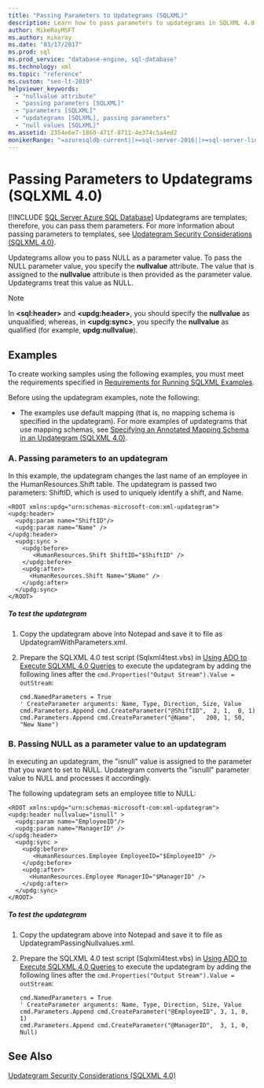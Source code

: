 ```yaml
---
title: "Passing Parameters to Updategrams (SQLXML)"
description: Learn how to pass parameters to updategrams in SQLXML 4.0.
author: MikeRayMSFT
ms.author: mikeray
ms.date: "03/17/2017"
ms.prod: sql
ms.prod_service: "database-engine, sql-database"
ms.technology: xml
ms.topic: "reference"
ms.custom: "seo-lt-2019"
helpviewer_keywords:
  - "nullvalue attribute"
  - "passing parameters [SQLXML]"
  - "parameters [SQLXML]"
  - "updategrams [SQLXML], passing parameters"
  - "null values [SQLXML]"
ms.assetid: 2354e6e7-1860-471f-8711-4e374c5a4ed2
monikerRange: "=azuresqldb-current||>=sql-server-2016||>=sql-server-linux-2017||=azuresqldb-mi-current"
---
```

# Passing Parameters to Updategrams (SQLXML 4.0)
[!INCLUDE [SQL Server Azure SQL Database](../../../includes/applies-to-version/sql-asdb.md)]
  Updategrams are templates; therefore, you can pass them parameters. For more information about passing parameters to templates, see [Updategram Security Considerations &#40;SQLXML 4.0&#41;](../../../relational-databases/sqlxml-annotated-xsd-schemas-xpath-queries/security/updategram-security-considerations-sqlxml-4-0.md).  
  
 Updategrams allow you to pass NULL as a parameter value. To pass the NULL parameter value, you specify the **nullvalue** attribute. The value that is assigned to the **nullvalue** attribute is then provided as the parameter value. Updategrams treat this value as NULL.  
  
> [!NOTE]  
>  In **\<sql:header>** and **\<updg:header>**, you should specify the **nullvalue** as unqualified; whereas, in **\<updg:sync>**, you specify the **nullvalue** as qualified (for example, **updg:nullvalue**).  
  
## Examples  
 To create working samples using the following examples, you must meet the requirements specified in [Requirements for Running SQLXML Examples](../../../relational-databases/sqlxml/requirements-for-running-sqlxml-examples.md).  
  
 Before using the updategram examples, note the following:  
  
-   The examples use default mapping (that is, no mapping schema is specified in the updategram). For more examples of updategrams that use mapping schemas, see [Specifying an Annotated Mapping Schema in an Updategram &#40;SQLXML 4.0&#41;](../../../relational-databases/sqlxml-annotated-xsd-schemas-xpath-queries/updategrams/specifying-an-annotated-mapping-schema-in-an-updategram-sqlxml-4-0.md).  
  
### A. Passing parameters to an updategram  
 In this example, the updategram changes the last name of an employee in the HumanResources.Shift table. The updategram is passed two parameters: ShiftID, which is used to uniquely identify a shift, and Name.  
  
```  
<ROOT xmlns:updg="urn:schemas-microsoft-com:xml-updategram">  
<updg:header>  
  <updg:param name="ShiftID"/>  
  <updg:param name="Name" />  
</updg:header>  
  <updg:sync >  
    <updg:before>  
       <HumanResources.Shift ShiftID="$ShiftID" />  
    </updg:before>  
    <updg:after>  
      <HumanResources.Shift Name="$Name" />  
    </updg:after>  
  </updg:sync>  
</ROOT>  
```  
  
##### To test the updategram  
  
1.  Copy the updategram above into Notepad and save it to file as UpdategramWithParameters.xml.  
  
2.  Prepare the SQLXML 4.0 test script (Sqlxml4test.vbs) in [Using ADO to Execute SQLXML 4.0 Queries](../../../relational-databases/sqlxml/using-ado-to-execute-sqlxml-4-0-queries.md) to execute the updategram by adding the following lines after the `cmd.Properties("Output Stream").Value = outStream`:  

    ```  
    cmd.NamedParameters = True  
    ' CreateParameter arguments: Name, Type, Direction, Size, Value  
    cmd.Parameters.Append cmd.CreateParameter("@ShiftID",  2, 1,  0, 1)  
    cmd.Parameters.Append cmd.CreateParameter("@Name",   200, 1, 50, "New Name")  
    ```  
  
### B. Passing NULL as a parameter value to an updategram  
 In executing an updategram, the "isnull" value is assigned to the parameter that you want to set to NULL. Updategram converts the "isnulll" parameter value to NULL and processes it accordingly.  
  
 The following updategram sets an employee title to NULL:  
  
```  
<ROOT xmlns:updg="urn:schemas-microsoft-com:xml-updategram">  
<updg:header nullvalue="isnull" >  
  <updg:param name="EmployeeID"/>  
  <updg:param name="ManagerID" />  
</updg:header>  
  <updg:sync >  
    <updg:before>  
       <HumanResources.Employee EmployeeID="$EmployeeID" />  
    </updg:before>  
    <updg:after>  
      <HumanResources.Employee ManagerID="$ManagerID" />  
    </updg:after>  
  </updg:sync>  
</ROOT>  
```  
  
##### To test the updategram  
  
1.  Copy the updategram above into Notepad and save it to file as UpdategramPassingNullvalues.xml.  
  
2.  Prepare the SQLXML 4.0 test script (Sqlxml4test.vbs) in [Using ADO to Execute SQLXML 4.0 Queries](../../../relational-databases/sqlxml/using-ado-to-execute-sqlxml-4-0-queries.md) to execute the updategram by adding the following lines after the `cmd.Properties("Output Stream").Value = outStream`:  
  
    ```  
    cmd.NamedParameters = True  
    ' CreateParameter arguments: Name, Type, Direction, Size, Value   
    cmd.Parameters.Append cmd.CreateParameter("@EmployeeID", 3, 1, 0, 1)  
    cmd.Parameters.Append cmd.CreateParameter("@ManagerID",  3, 1, 0, Null)  
    ```  
  
## See Also  
 [Updategram Security Considerations &#40;SQLXML 4.0&#41;](../../../relational-databases/sqlxml-annotated-xsd-schemas-xpath-queries/security/updategram-security-considerations-sqlxml-4-0.md)  
  
  
